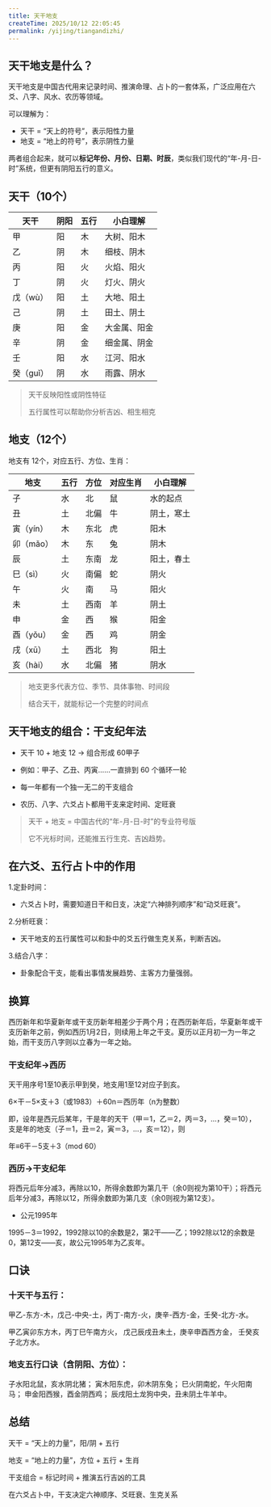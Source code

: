 ```yaml
---
title: 天干地支
createTime: 2025/10/12 22:05:45
permalink: /yijing/tiangandizhi/
---
```




## 天干地支是什么？

天干地支是中国古代用来记录时间、推演命理、占卜的一套体系，广泛应用在六爻、八字、风水、农历等领域。

可以理解为：

- 天干 = “天上的符号”，表示阳性力量
- 地支 = “地上的符号”，表示阴性力量


两者组合起来，就可以**标记年份、月份、日期、时辰**，类似我们现代的“年-月-日-时”系统，但更有阴阳五行的意义。

## 天干（10个）

| 天干 | 阴阳 | 五行 | 小白理解     |
| ---- | ---- | ---- | ------------ |
| 甲   | 阳   | 木   | 大树、阳木   |
| 乙   | 阴   | 木   | 细枝、阴木   |
| 丙   | 阳   | 火   | 火焰、阳火   |
| 丁   | 阴   | 火   | 灯火、阴火   |
| 戊（wù）   | 阳   | 土   | 大地、阳土   |
| 己   | 阴   | 土   | 田土、阴土   |
| 庚   | 阳   | 金   | 大金属、阳金 |
| 辛   | 阴   | 金   | 细金属、阴金 |
| 壬   | 阳   | 水   | 江河、阳水   |
| 癸（guǐ）   | 阴   | 水   | 雨露、阴水   |

> 天干反映阳性或阴性特征
> 
> 五行属性可以帮助你分析吉凶、相生相克

## 地支（12个）


地支有 12个，对应五行、方位、生肖：

| 地支 | 五行 | 方位 | 对应生肖 | 小白理解   |
| ---- | ---- | ---- | -------- | ---------- |
| 子   | 水   | 北   | 鼠       | 水的起点   |
| 丑   | 土   | 北偏 | 牛       | 阴土，寒土 |
| 寅（yín）   | 木   | 东北 | 虎       | 阳木       |
| 卯（mǎo）  | 木   | 东   | 兔       | 阴木       |
| 辰   | 土   | 东南 | 龙       | 阳土，春土 |
| 巳（sì）   | 火   | 南偏 | 蛇       | 阴火       |
| 午   | 火   | 南   | 马       | 阳火       |
| 未   | 土   | 西南 | 羊       | 阴土       |
| 申   | 金   | 西   | 猴       | 阳金       |
| 酉（yǒu）   | 金   | 西   | 鸡       | 阴金       |
| 戌（xū）   | 土   | 西北 | 狗       | 阳土       |
| 亥（hài）   | 水   | 北偏 | 猪       | 阴水       |



> 地支更多代表方位、季节、具体事物、时间段
>
> 结合天干，就能标记一个完整的时间点


## 天干地支的组合：干支纪年法

- 天干 10 + 地支 12 → 组合形成 60甲子

- 例如：甲子、乙丑、丙寅……一直排到 60 个循环一轮

- 每一年都有一个独一无二的干支组合

- 农历、八字、六爻占卜都用干支来定时间、定旺衰
  

> 天干 + 地支 = 中国古代的“年-月-日-时”的专业符号版
>
> 它不光标时间，还能推五行生克、吉凶趋势。





## 在六爻、五行占卜中的作用

1.定卦时间：

- 六爻占卜时，需要知道日干和日支，决定“六神排列顺序”和“动爻旺衰”。

2.分析旺衰：

- 天干地支的五行属性可以和卦中的爻五行做生克关系，判断吉凶。

3.结合八字：

- 卦象配合干支，能看出事情发展趋势、主客方力量强弱。

## 换算

西历新年和华夏新年或干支历新年相差少于两个月；在西历新年后，华夏新年或干支历新年之前，例如西历1月2日，则续用上年之干支。夏历以正月初一为一年之始，而干支历八字则以立春为一年之始。

### 干支纪年→西历

天干用序号1至10表示甲到癸，地支用1至12对应子到亥。

6×干－5×支＋3（或1983）＋60n＝西历年（n为整数）

即，设年是西元后某年，干是年的天干（甲＝1，乙＝2，丙＝3，…，癸＝10），支是年的地支（子＝1，丑＝2，寅＝3，…，亥＝12），则

年≡6干－5支＋3（mod 60）

### 西历→干支纪年

将西元后年分减3，再除以10，所得余数即为第几干（余0则视为第10干）；将西元后年分减3，再除以12，所得余数即为第几支（余0则视为第12支）。

* 公元1995年

1995－3＝1992，1992除以10的余数是2，第2干——乙；1992除以12的余数是0，第12支——亥，故公元1995年为乙亥年。







## 口诀

### 十天干与五行： 

甲乙-东方-木，戊己-中央-土，丙丁-南方-火，庚辛-西方-金，壬癸-北方-水。


甲乙寅卯东方木，丙丁巳午南方火，
戊己辰戌丑未土，庚辛申酉西方金，
壬癸亥子北方水。


### 地支五行口诀（含阴阳、方位）：

子水阳北鼠，亥水阴北猪；
寅木阳东虎，卯木阴东兔；
巳火阴南蛇，午火阳南马；
申金阳西猴，酉金阴西鸡；
辰戌阳土龙狗中央，丑未阴土牛羊中。


## 总结

天干 = “天上的力量”，阳/阴 + 五行

地支 = “地上的力量”，方位 + 五行 + 生肖

干支组合 = 标记时间 + 推演五行吉凶的工具

在六爻占卜中，干支决定六神顺序、爻旺衰、生克关系